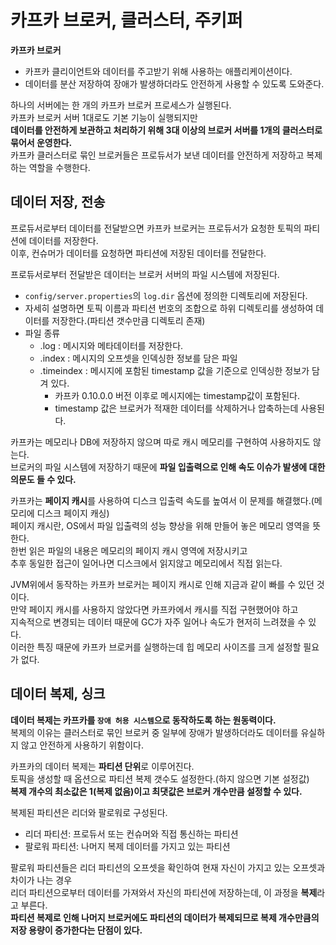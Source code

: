 # 카프카 브로커, 클러스터, 주키퍼
 
**카프카 브로커**    
* 카프카 클리이언트와 데이터를 주고받기 위해 사용하는 애플리케이션이다.             
* 데이터를 분산 저장하여 장애가 발생하더라도 안전하게 사용할 수 있도록 도와준다.                
    
하나의 서버에는 한 개의 카프카 브로커 프로세스가 실행된다.        
카프카 브로커 서버 1대로도 기본 기능이 실행되지만     
**데이터를 안전하게 보관하고 처리하기 위해 3대 이상의 브로커 서버를 1개의 클러스터로 묶어서 운영한다.**          
카프카 클러스터로 묶인 브로커들은 프로듀서가 보낸 데이터를 안전하게 저장하고 복제하는 역할을 수행한다.      

## 데이터 저장, 전송  
  
프로듀서로부터 데이터를 전달받으면 카프카 브로커는 프로듀서가 요청한 토픽의 파티션에 데이터를 저장한다.  
이후, 컨슈머가 데이터를 요청하면 파티션에 저장된 데이터를 전달한다.         
   
프로듀서로부터 전달받은 데이터는 브로커 서버의 파일 시스템에 저장된다.       
    
* `config/server.properties`의 `log.dir` 옵션에 정의한 디렉토리에 저장된다.         
* 자세히 설명하면 토픽 이름과 파티션 번호의 조합으로 하위 디렉토리를 생성하여 데이터를 저장한다.(파티션 갯수만큼 디렉토리 존재)     
* 파일 종류 
    * .log : 메시지와 메타데이터를 저장한다.   
    * .index : 메시지의 오프셋을 인덱싱한 정보를 담은 파일
    * .timeindex : 메시지에 포함된 timestamp 값을 기준으로 인덱싱한 정보가 담겨 있다.  
        * 카프카 0.10.0.0 버전 이후로 메시지에는 timestamp값이 포함된다.     
        * timestamp 값은 브로커가 적재한 데이터를 삭제하거나 압축하는데 사용된다.   
    
카프카는 메모리나 DB에 저장하지 않으며 따로 캐시 메모리를 구현하여 사용하지도 않는다.          
브로커의 파일 시스템에 저장하기 때문에 **파일 입출력으로 인해 속도 이슈가 발생에 대한 의문도 들 수 있다.**       
  
카프카는 **페이지 캐시**를 사용하여 디스크 입출력 속도를 높여서 이 문제를 해결했다.(메모리에 디스크 페이지 캐싱)      
페이지 캐시란, OS에서 파일 입출력의 성능 향상을 위해 만들어 놓은 메모리 영역을 뜻한다.   
한번 읽은 파일의 내용은 메모리의 페이지 캐시 영역에 저장시키고   
추후 동일한 접근이 일어나면 디스크에서 읽지않고 메모리에서 직접 읽는다.   
  
JVM위에서 동작하는 카프카 브로커는 페이지 캐시로 인해 지금과 같이 빠를 수 있던 것이다.           
만약 페이지 캐시를 사용하지 않았다면 카프카에서 캐시를 직접 구현했어야 하고       
지속적으로 변경되는 데이터 때문에 GC가 자주 일어나 속도가 현저히 느려졌을 수 있다.          
이러한 특징 때문에 카프카 브로커를 실행하는데 힙 메모리 사이즈를 크게 설정할 필요가 없다.    

## 데이터 복제, 싱크 
  
**데이터 복제는 카프카를 `장애 허용 시스템`으로 동작하도록 하는 원동력이다.**          
복제의 이유는 클러스터로 묶인 브로커 중 일부에 장애가 발생하더라도 데이터를 유실하지 않고 안전하게 사용하기 위함이다.     
         
카프카의 데이터 복제는 **파티션 단위**로 이루어진다.           
토픽을 생성할 때 옵션으로 파티션 복제 갯수도 설정한다.(하지 않으면 기본 설정값)           
**복제 개수의 최소값은 1(복제 없음)이고 최댓값은 브로커 개수만큼 설정할 수 있다.**         
                
복제된 파티션은 리더와 팔로워로 구성된다.                 
* 리더 파티션: 프로듀서 또는 컨슈머와 직접 통신하는 파티션          
* 팔로워 파티션: 나머지 복제 데이터를 가지고 있는 파티션       
               
팔로워 파티션들은 리더 파티션의 오프셋을 확인하여 현재 자신이 가지고 있는 오프셋과 차이가 나는 경우               
리더 파티션으로부터 데이터를 가져와서 자신의 파티션에 저장하는데, 이 과정을 **복제**라고 부른다.            
**파티션 복제로 인해 나머지 브로커에도 파티션의 데이터가 복제되므로 복제 개수만큼의 저장 용량이 증가한다는 단점이 있다.**   





















